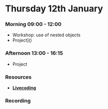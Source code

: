 # Thursday 12th January

### Morning 09:00 - 12:00
 
- Workshop: use of nested objects
- Project]()

### Afternoon 13:00 - 16:15

- Project

### Resources

- **[Livecoding](https://github.com/FBWE22-E08/PBR-Lessons/tree/main/12.01.23%20nested-objects-recap)**

### Recording
